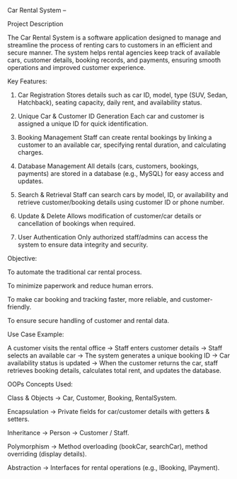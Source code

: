 Car Rental System – 

Project Description

The Car Rental System is a software application designed to manage and streamline the process of renting cars to customers in an efficient and secure manner. The system helps rental agencies keep track of available cars, customer details, booking records, and payments, ensuring smooth operations and improved customer experience.

Key Features:
1. Car Registration
Stores details such as car ID, model, type (SUV, Sedan, Hatchback), seating capacity, daily rent, and availability status.

2. Unique Car & Customer ID Generation
Each car and customer is assigned a unique ID for quick identification.

3. Booking Management
Staff can create rental bookings by linking a customer to an available car, specifying rental duration, and calculating charges.

4. Database Management
All details (cars, customers, bookings, payments) are stored in a database (e.g., MySQL) for easy access and updates.

5. Search & Retrieval
Staff can search cars by model, ID, or availability and retrieve customer/booking details using customer ID or phone number.

6. Update & Delete
Allows modification of customer/car details or cancellation of bookings when required.

7. User Authentication
Only authorized staff/admins can access the system to ensure data integrity and security.

Objective:

To automate the traditional car rental process.

To minimize paperwork and reduce human errors.

To make car booking and tracking faster, more reliable, and customer-friendly.

To ensure secure handling of customer and rental data.

Use Case Example:

A customer visits the rental office → Staff enters customer details → Staff selects an available car → The system generates a unique booking ID → Car availability status is updated → When the customer returns the car, staff retrieves booking details, calculates total rent, and updates the database.

OOPs Concepts Used:

Class & Objects → Car, Customer, Booking, RentalSystem.

Encapsulation → Private fields for car/customer details with getters & setters.

Inheritance → Person → Customer / Staff.

Polymorphism → Method overloading (bookCar, searchCar), method overriding (display details).

Abstraction → Interfaces for rental operations (e.g., IBooking, IPayment).

